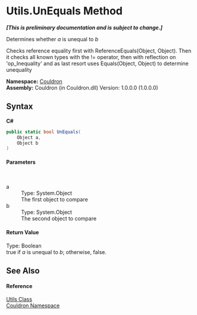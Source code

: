 # Utils.UnEquals Method 
 _**\[This is preliminary documentation and is subject to change.\]**_

Determines whether *a* is unequal to *b*

 Checks reference equality first with ReferenceEquals(Object, Object). Then it checks all known types with the != operator, then with reflection on 'op_Inequality' and as last resort uses Equals(Object, Object) to determine unequality

**Namespace:**&nbsp;<a href="N_Couldron">Couldron</a><br />**Assembly:**&nbsp;Couldron (in Couldron.dll) Version: 1.0.0.0 (1.0.0.0)

## Syntax

**C#**<br />
``` C#
public static bool UnEquals(
	Object a,
	Object b
)
```


#### Parameters
&nbsp;<dl><dt>a</dt><dd>Type: System.Object<br />The first object to compare</dd><dt>b</dt><dd>Type: System.Object<br />The second object to compare</dd></dl>

#### Return Value
Type: Boolean<br />true if *a* is unequal to *b*; otherwise, false.

## See Also


#### Reference
<a href="T_Couldron_Utils">Utils Class</a><br /><a href="N_Couldron">Couldron Namespace</a><br />